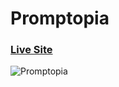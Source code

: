 # Promptopia

### [Live Site](https://promptopia-6v18tth4h-inifarhan.vercel.app/)

![Promptopia](https://i.postimg.cc/hG1gsJsQ/Promptopia.png)
